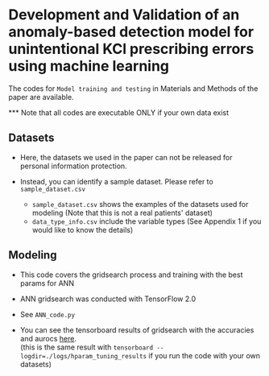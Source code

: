 # Development and Validation of an anomaly-based detection model for unintentional KCl prescribing errors using machine learning 

The codes for `Model training and testing` in Materials and Methods of the paper are available.

*** Note that all codes are executable ONLY if your own data exist

## Datasets

- Here, the datasets we used in the paper can not be released for personal information protection.

- Instead, you can identify a sample dataset. Please refer to `sample_dataset.csv`
  - `sample_dataset.csv` shows the examples of the datasets used for modeling (Note that this is not a real patients' dataset)
  - `data_type_info.csv` include the variable types (See Appendix 1 if you would like to know the details)

## Modeling

- This code covers the gridsearch process and training with the best params for ANN

- ANN gridsearch was conducted with TensorFlow 2.0

- See `ANN_code.py`

- You can see the tensorboard results of gridsearch with the accuracies and aurocs [here](https://tensorboard.dev/experiment/NirtopfjTyaYPCle9QqHgA/).  
  (this is the same result with `tensorboard --logdir=./logs/hparam_tuning_results` if you run the code with your own datasets)


